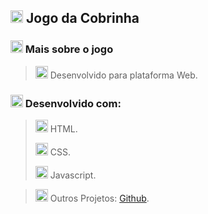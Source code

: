 ## <img src="https://cdn-icons-png.flaticon.com/512/3196/3196026.png" width="20" height="20"> Jogo da Cobrinha
### <img src="https://cdn-icons-png.flaticon.com/512/141/141073.png" width="20" height="20"> Mais sobre o jogo

> <img src="https://cdn-icons-png.flaticon.com/512/4661/4661320.png" width="20" height="20">  Desenvolvido para plataforma Web.
>

### <img src="https://cdn-icons-png.flaticon.com/512/5424/5424004.png" width="20" height="20"> Desenvolvido com:
> <img src="https://cdn-icons-png.flaticon.com/512/5968/5968267.png" width="20" height="20"> HTML.
>
> <img src="https://cdn-icons-png.flaticon.com/512/5968/5968242.png" width="20" height="20"> CSS.
> 
> <img src="https://cdn-icons-png.flaticon.com/512/5968/5968292.png" width="20" height="20"> Javascript.
> 

> 
> <img src="https://cdn-icons-png.flaticon.com/512/733/733553.png" width="20" height="20"> Outros Projetos: [Github](https://github.com/adonisoliveiradasilva/).
> 
